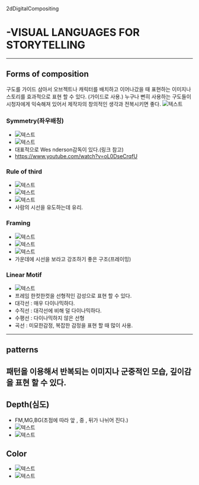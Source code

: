2dDigitalCompositing
# -VISUAL LANGUAGES FOR STORYTELLING
---
## Forms of composition
구도를 가이드 삼아서 오브젝트나 캐릭터를 배치하고 이어나갔을 때 표현하는 이미지나 스토리를 효과적으로 표현 할 수 있다. (가이드로 사용.) 누구나 뻔히 사용하는 구도들이 시청자에게 익숙해져 있어서 제작자의 창의적인 생각과 전복시키면 좋다.
![텍스트](https://rickbennettwatercolors.com/wp-content/uploads/2015/07/Fundamental-Forms-of-Composition.jpg)

### Symmetry(좌우배칭)
- ![텍스트](https://petapixel.com/assets/uploads/2016/09/symmetry-composition-800x533.jpg)
- ![텍스트](https://public-media.interaction-design.org/images/uploads/2472f68044629376b54f97def784b2ef.jpg)
- 대표적으로 Wes nderson감독이 있다.(링크 참고)
- https://www.youtube.com/watch?v=oL0DseCrqfU

### Rule of third
- ![텍스트](https://petapixel.com/assets/uploads/2016/09/rule-of-thirds-composition-800x533.jpg)
- ![텍스트](https://www.slrlounge.com/wp-content/uploads/2017/11/rule-of-thirds-panorama-lines-break-follow.jpg)
- ![텍스트](https://expertphotography.com/wp-content/uploads/2011/04/rule-of-thirds-dog.jpg)
- 사람의 시선을 유도하는데 유리. 

### Framing
- ![텍스트](https://i.pinimg.com/236x/ee/b2/76/eeb276525d24044fc144b889c88111f0.jpg)
- ![텍스트](https://lh3.googleusercontent.com/proxy/jcrVA59rIAqeG35GD67ieScjCSXR-jwqCoXfurNKKtA_ypdfjCZIlbNp8I6qwewnsC4ft7XtHaqgyCnBNjEEUMLSnyMq2czGsFKwyQfDuByWMT4LGtw)
- ![텍스트](https://thelenslounge.com/wp-content/uploads/2018/01/framing-in-a-doorway.jpg)
- 가운데에 시선을 보라고 강조하기 좋은 구조(프레이밍)

### Linear Motif
- ![텍스트](https://lh3.googleusercontent.com/proxy/ILoPvhh9D7k43-wb_xUqz0CmBxDJnjC0UdFwNf0t1mTNqUSIyu3STd2tru9MK_Iv5gzzoO0FwKA7c229ahQE3re5OIOcs8Rk21szZrK8AweI3_ugmae6MSHCrCiF6eI)
- 프레임 한컷한컷을 선형적인 감성으로 표현 할 수 있다.
- 대각선 : 매우 다이나믹하다.
- 수직선 : 대각선에 비해 덜 다이나믹하다.
- 수평선 : 다이나믹하지 않은 선형
- 곡선 : 미묘한감정, 복잡한 감정을 표현 할 때 많이 사용.
---
## patterns
패턴을 이용해서 반복되는 이미지나 군중적인 모습, 깊이감을 표현 할 수 있다.
---
## Depth(심도)
- FM,MG,BG(초점에 따라 앞 , 중 , 뒤가 나뉘어 진다.)
- ![텍스트](https://lh3.googleusercontent.com/proxy/PBgpRk0gEnP_PxvSdsTSRtBXBuy6rQZQsU3gOO4aMaArJcC8sDV6QRbl8KQu4Wa9pSIFprjbVpkDOTjbx7hMWQjPlSkrgB3iTfGqhmqlXsBAUQHwlws)
- ![텍스트](https://img1.daumcdn.net/thumb/R800x0/?scode=mtistory2&fname=https%3A%2F%2Ft1.daumcdn.net%2Fcfile%2Ftistory%2F990E57425DC50ECA28)
## Color
- ![텍스트](https://mypaintingclub.com/images/blog/large/39_gamut_landscapes.jpg)
- ![텍스트](https://t1.daumcdn.net/cfile/tistory/2356E9355271AB0532)
